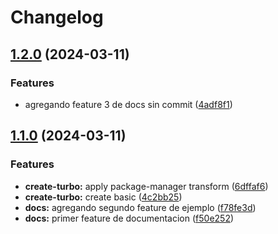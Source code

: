 # Changelog

## [1.2.0](https://github.com/carlosxplor/release-please-monorepo-demo/compare/docs-v1.1.0...docs-v1.2.0) (2024-03-11)


### Features

* agregando feature 3 de docs sin commit ([4adf8f1](https://github.com/carlosxplor/release-please-monorepo-demo/commit/4adf8f12e91a9a6ae6963e530255d333e819ca23))

## [1.1.0](https://github.com/carlosxplor/release-please-monorepo-demo/compare/docs-v1.0.0...docs-v1.1.0) (2024-03-11)


### Features

* **create-turbo:** apply package-manager transform ([6dffaf6](https://github.com/carlosxplor/release-please-monorepo-demo/commit/6dffaf66ce15e13deaae78f3e771b09b44a3f1e8))
* **create-turbo:** create basic ([4c2bb25](https://github.com/carlosxplor/release-please-monorepo-demo/commit/4c2bb254093ead9185b7ad7440882b92c640bce7))
* **docs:** agregando segundo feature de ejemplo ([f78fe3d](https://github.com/carlosxplor/release-please-monorepo-demo/commit/f78fe3dd8df99661e5aa9a53593d378424beb8fc))
* **docs:** primer feature de documentacion ([f50e252](https://github.com/carlosxplor/release-please-monorepo-demo/commit/f50e2521d7419e092303a554e6de808e757c9775))
